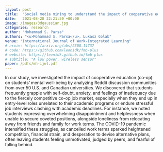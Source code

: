 ```yaml
---
layout: post
title:  "Social media mining to understand the impact of cooperative education on mental health"
date:   2021-08-28 22:21:59 +00:00
image: /images/3dgaussian.jpg
categories: research
author: "Mohammad S. Parsa"
authors: "<u>Mohammad S. Parsa</u>, Lukasz Golab"
venue: "International Journal of Work-Integrated Learning"
# arxiv: https://arxiv.org/abs/2308.14737
# code: https://github.com/leonidk/fmb-plus
# website: https://leonidk.github.io/fmb-plus
# subtitle: "A low power, wireless sensor"
paper: /pdfs/mh-ijwl.pdf
---
```

In our study, we investigated the impact of cooperative education (co-op) on students’ mental well-being by analyzing Reddit discussion communities from over 50 U.S. and Canadian universities. We discovered that students frequently grapple with self-doubt, anxiety, and feelings of inadequacy due to the fiercely competitive co-op job market, especially when they end up in entry-level roles unrelated to their academic programs or endure stressful job interviews clashing with academic deadlines. For instance, we noted students expressing overwhelming disappointment and helplessness when unable to secure coveted positions, alongside loneliness from relocating away from friends and family for work terms. The COVID-19 pandemic intensified these struggles, as cancelled work terms sparked heightened competition, financial strain, and desperation to devise alternative plans, often leaving students feeling unmotivated, judged by peers, and fearful of falling behind.